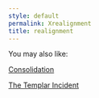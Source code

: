 ```yaml
---
style: default
permalink: Xrealignment
title: realignment
---
```

You may also like:

[Consolidation](http://scp-wiki.net/consolidation)

[The Templar Incident](http://scp-wiki.net/the-templar-incident)
